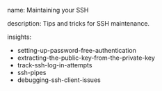 name: Maintaining your SSH

description: Tips and tricks for SSH maintenance.

insights:

- setting-up-password-free-authentication
- extracting-the-public-key-from-the-private-key
- track-ssh-log-in-attempts
- ssh-pipes
- debugging-ssh-client-issues
